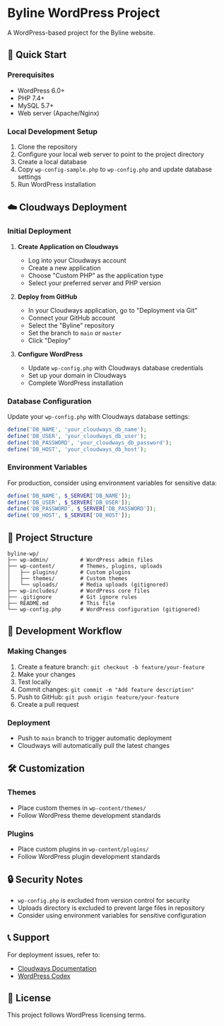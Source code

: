 # Byline WordPress Project

A WordPress-based project for the Byline website.

## 🚀 Quick Start

### Prerequisites
- WordPress 6.0+
- PHP 7.4+
- MySQL 5.7+
- Web server (Apache/Nginx)

### Local Development Setup
1. Clone the repository
2. Configure your local web server to point to the project directory
3. Create a local database
4. Copy `wp-config-sample.php` to `wp-config.php` and update database settings
5. Run WordPress installation

## ☁️ Cloudways Deployment

### Initial Deployment
1. **Create Application on Cloudways**
   - Log into your Cloudways account
   - Create a new application
   - Choose "Custom PHP" as the application type
   - Select your preferred server and PHP version

2. **Deploy from GitHub**
   - In your Cloudways application, go to "Deployment via Git"
   - Connect your GitHub account
   - Select the "Byline" repository
   - Set the branch to `main` or `master`
   - Click "Deploy"

3. **Configure WordPress**
   - Update `wp-config.php` with Cloudways database credentials
   - Set up your domain in Cloudways
   - Complete WordPress installation

### Database Configuration
Update your `wp-config.php` with Cloudways database settings:
```php
define('DB_NAME', 'your_cloudways_db_name');
define('DB_USER', 'your_cloudways_db_user');
define('DB_PASSWORD', 'your_cloudways_db_password');
define('DB_HOST', 'your_cloudways_db_host');
```

### Environment Variables
For production, consider using environment variables for sensitive data:
```php
define('DB_NAME', $_SERVER['DB_NAME']);
define('DB_USER', $_SERVER['DB_USER']);
define('DB_PASSWORD', $_SERVER['DB_PASSWORD']);
define('DB_HOST', $_SERVER['DB_HOST']);
```

## 📁 Project Structure
```
byline-wp/
├── wp-admin/          # WordPress admin files
├── wp-content/        # Themes, plugins, uploads
│   ├── plugins/       # Custom plugins
│   ├── themes/        # Custom themes
│   └── uploads/       # Media uploads (gitignored)
├── wp-includes/       # WordPress core files
├── .gitignore         # Git ignore rules
├── README.md          # This file
└── wp-config.php      # WordPress configuration (gitignored)
```

## 🔧 Development Workflow

### Making Changes
1. Create a feature branch: `git checkout -b feature/your-feature`
2. Make your changes
3. Test locally
4. Commit changes: `git commit -m "Add feature description"`
5. Push to GitHub: `git push origin feature/your-feature`
6. Create a pull request

### Deployment
- Push to `main` branch to trigger automatic deployment
- Cloudways will automatically pull the latest changes

## 🛠️ Customization

### Themes
- Place custom themes in `wp-content/themes/`
- Follow WordPress theme development standards

### Plugins
- Place custom plugins in `wp-content/plugins/`
- Follow WordPress plugin development standards

## 🔒 Security Notes
- `wp-config.php` is excluded from version control for security
- Uploads directory is excluded to prevent large files in repository
- Consider using environment variables for sensitive configuration

## 📞 Support
For deployment issues, refer to:
- [Cloudways Documentation](https://www.cloudways.com/en/support/)
- [WordPress Codex](https://codex.wordpress.org/)

## 📝 License
This project follows WordPress licensing terms.

